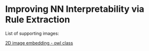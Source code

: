 # Improving NN Interpretability via Rule Extraction

List of supporting images:

[2D image embedding - owl class](../blob/master/owl_scatter_plot_features.jpg)
